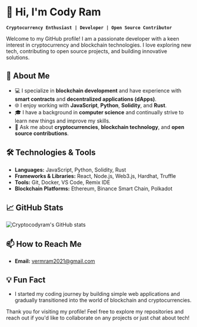 # 👋 Hi, I'm Cody Ram

**`Cryptocurrency Enthusiast | Developer | Open Source Contributor`**

Welcome to my GitHub profile! I am a passionate developer with a keen interest in cryptocurrency and blockchain technologies. I love exploring new tech, contributing to open source projects, and building innovative solutions.

## 🚀 About Me

- 💻 I specialize in **blockchain development** and have experience with **smart contracts** and **decentralized applications (dApps)**.
- 🌐 I enjoy working with **JavaScript**, **Python**, **Solidity**, and **Rust**.
- 🎓 I have a background in **computer science** and continually strive to learn new things and improve my skills.
- 💬 Ask me about **cryptocurrencies**, **blockchain technology**, and **open source contributions**.

## 🛠️ Technologies & Tools

- **Languages:** JavaScript, Python, Solidity, Rust
- **Frameworks & Libraries:** React, Node.js, Web3.js, Hardhat, Truffle
- **Tools:** Git, Docker, VS Code, Remix IDE
- **Blockchain Platforms:** Ethereum, Binance Smart Chain, Polkadot

## 📈 GitHub Stats

![Cryptocodyram's GitHub stats](https://github-readme-stats.vercel.app/api?username=cryptocodyram&show_icons=true&theme=radical)


## 📫 How to Reach Me

- **Email:** [vermram2021@gmail.com](mailto:vermram2021@gmail.com)

## 💡 Fun Fact

- I started my coding journey by building simple web applications and gradually transitioned into the world of blockchain and cryptocurrencies.

Thank you for visiting my profile! Feel free to explore my repositories and reach out if you'd like to collaborate on any projects or just chat about tech!
